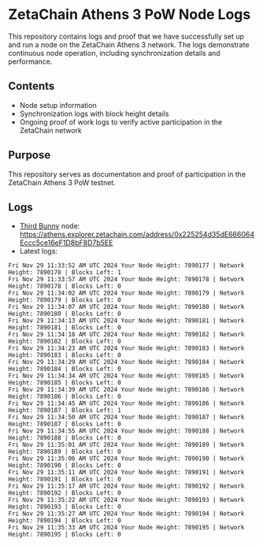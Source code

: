 # ZetaChain Athens 3 PoW Node Logs
This repository contains logs and proof that we have successfully set up and run a node on the ZetaChain Athens 3 network. The logs demonstrate continuous node operation, including synchronization details and performance.

## Contents
- Node setup information
- Synchronization logs with block height details
- Ongoing proof of work logs to verify active participation in the ZetaChain network

## Purpose
This repository serves as documentation and proof of participation in the ZetaChain Athens 3 PoW testnet.

## Logs

- [Third Bunny](https://thirdbunny.xyz/) node: https://athens.explorer.zetachain.com/address/0x225254d35dE666064Eccc5ce16eF1D8bF8D7b5EE
- Latest logs:
```
Fri Nov 29 11:33:52 AM UTC 2024 Your Node Height: 7890177 | Network Height: 7890178 | Blocks Left: 1
Fri Nov 29 11:33:57 AM UTC 2024 Your Node Height: 7890178 | Network Height: 7890178 | Blocks Left: 0
Fri Nov 29 11:34:02 AM UTC 2024 Your Node Height: 7890179 | Network Height: 7890179 | Blocks Left: 0
Fri Nov 29 11:34:07 AM UTC 2024 Your Node Height: 7890180 | Network Height: 7890180 | Blocks Left: 0
Fri Nov 29 11:34:13 AM UTC 2024 Your Node Height: 7890181 | Network Height: 7890181 | Blocks Left: 0
Fri Nov 29 11:34:18 AM UTC 2024 Your Node Height: 7890182 | Network Height: 7890182 | Blocks Left: 0
Fri Nov 29 11:34:23 AM UTC 2024 Your Node Height: 7890183 | Network Height: 7890183 | Blocks Left: 0
Fri Nov 29 11:34:29 AM UTC 2024 Your Node Height: 7890184 | Network Height: 7890184 | Blocks Left: 0
Fri Nov 29 11:34:34 AM UTC 2024 Your Node Height: 7890185 | Network Height: 7890185 | Blocks Left: 0
Fri Nov 29 11:34:39 AM UTC 2024 Your Node Height: 7890186 | Network Height: 7890186 | Blocks Left: 0
Fri Nov 29 11:34:45 AM UTC 2024 Your Node Height: 7890186 | Network Height: 7890187 | Blocks Left: 1
Fri Nov 29 11:34:50 AM UTC 2024 Your Node Height: 7890187 | Network Height: 7890187 | Blocks Left: 0
Fri Nov 29 11:34:55 AM UTC 2024 Your Node Height: 7890188 | Network Height: 7890188 | Blocks Left: 0
Fri Nov 29 11:35:01 AM UTC 2024 Your Node Height: 7890189 | Network Height: 7890189 | Blocks Left: 0
Fri Nov 29 11:35:06 AM UTC 2024 Your Node Height: 7890190 | Network Height: 7890190 | Blocks Left: 0
Fri Nov 29 11:35:11 AM UTC 2024 Your Node Height: 7890191 | Network Height: 7890191 | Blocks Left: 0
Fri Nov 29 11:35:17 AM UTC 2024 Your Node Height: 7890192 | Network Height: 7890192 | Blocks Left: 0
Fri Nov 29 11:35:22 AM UTC 2024 Your Node Height: 7890193 | Network Height: 7890193 | Blocks Left: 0
Fri Nov 29 11:35:27 AM UTC 2024 Your Node Height: 7890194 | Network Height: 7890194 | Blocks Left: 0
Fri Nov 29 11:35:33 AM UTC 2024 Your Node Height: 7890195 | Network Height: 7890195 | Blocks Left: 0
```
